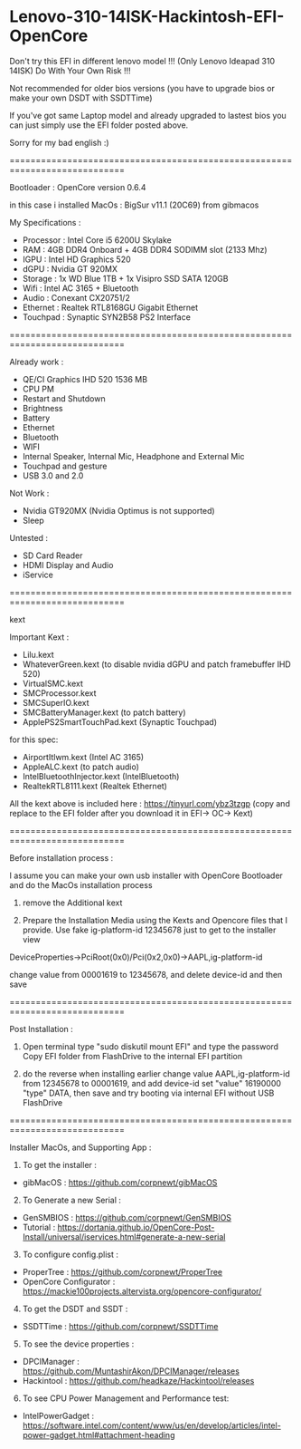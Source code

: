 # Lenovo-310-14ISK-Hackintosh-EFI-OpenCore

Don't try this EFI in different lenovo model !!! (Only Lenovo Ideapad 310 14ISK) Do With Your Own Risk !!!

Not recommended for older bios versions (you have to upgrade bios or make your own DSDT with SSDTTime)

If you've got same Laptop model and already upgraded to lastest bios you can just simply use the EFI folder posted above. 

Sorry for my bad english :)

============================================================================

Bootloader : OpenCore version 0.6.4

in this case i installed MacOs : BigSur v11.1 (20C69) from gibmacos 

My Specifications :
- Processor : Intel Core i5 6200U Skylake
- RAM : 4GB DDR4 Onboard + 4GB DDR4 SODIMM slot (2133 Mhz)
- IGPU : Intel HD Graphics 520
- dGPU : Nvidia GT 920MX
- Storage : 1x WD Blue 1TB + 1x Visipro SSD SATA 120GB
- Wifi : Intel AC 3165 + Bluetooth
- Audio : Conexant CX20751/2
- Ethernet : Realtek RTL8168GU Gigabit Ethernet
- Touchpad : Synaptic SYN2B58 PS2 Interface

============================================================================

Already work :
- QE/CI Graphics IHD 520 1536 MB
- CPU PM
- Restart and Shutdown
- Brightness
- Battery
- Ethernet
- Bluetooth
- WIFI  
- Internal Speaker, Internal Mic, Headphone and External Mic
- Touchpad and gesture
- USB 3.0 and 2.0

Not Work :
- Nvidia GT920MX (Nvidia Optimus is not supported)
- Sleep

Untested :
- SD Card Reader
- HDMI Display and Audio
- iService

============================================================================

kext

Important Kext : 
- Lilu.kext
- WhateverGreen.kext (to disable nvidia dGPU and patch framebuffer IHD 520)
- VirtualSMC.kext
- SMCProcessor.kext
- SMCSuperIO.kext
- SMCBatteryManager.kext (to patch battery)
- ApplePS2SmartTouchPad.kext (Synaptic Touchpad)

 for this spec: 
- AirportItlwm.kext (Intel AC 3165)
- AppleALC.kext (to patch audio)
- IntelBluetoothInjector.kext (IntelBluetooth)
- RealtekRTL8111.kext (Realtek Ethernet)

All the kext above is included here : https://tinyurl.com/ybz3tzgp (copy and replace to the EFI folder after you download it in EFI-> OC-> Kext)

============================================================================

Before installation process :

I assume you can make your own usb installer with OpenCore Bootloader and do the MacOs installation process

1. remove the Additional kext 

2. Prepare the Installation Media using the Kexts and Opencore files that I provide.
Use fake ig-platform-id 12345678 just to get to the installer view

DeviceProperties->PciRoot(0x0)/Pci(0x2,0x0)->AAPL,ig-platform-id 

change value from 00001619 to 12345678, and delete device-id and then save


============================================================================

Post Installation :

1. Open terminal type "sudo diskutil mount EFI" and type the password
Copy EFI folder from FlashDrive to the internal EFI partition

2. do the reverse when installing earlier change value AAPL,ig-platform-id from 12345678 to 00001619, 
and add device-id set "value" 16190000 "type" DATA, then save and try booting via internal EFI without USB FlashDrive

============================================================================

Installer MacOs, and Supporting App :

1. To get the installer : 
- gibMacOS : https://github.com/corpnewt/gibMacOS

2. To Generate a new Serial : 
- GenSMBIOS : https://github.com/corpnewt/GenSMBIOS
- Tutorial : https://dortania.github.io/OpenCore-Post-Install/universal/iservices.html#generate-a-new-serial

3. To configure config.plist :
- ProperTree : https://github.com/corpnewt/ProperTree 
- OpenCore Configurator : https://mackie100projects.altervista.org/opencore-configurator/

4. To get the DSDT and SSDT : 
- SSDTTime : https://github.com/corpnewt/SSDTTime

5. To see the device properties :
- DPCIManager : https://github.com/MuntashirAkon/DPCIManager/releases
- Hackintool : https://github.com/headkaze/Hackintool/releases

6. To see CPU Power Management and Performance test:
- IntelPowerGadget : https://software.intel.com/content/www/us/en/develop/articles/intel-power-gadget.html#attachment-heading

